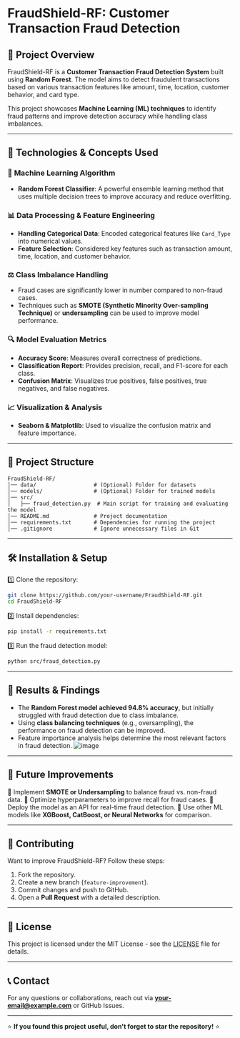 # FraudShield-RF: Customer Transaction Fraud Detection

## 📌 Project Overview
FraudShield-RF is a **Customer Transaction Fraud Detection System** built using **Random Forest**. The model aims to detect fraudulent transactions based on various transaction features like amount, time, location, customer behavior, and card type.

This project showcases **Machine Learning (ML) techniques** to identify fraud patterns and improve detection accuracy while handling class imbalances.

---

## 🚀 Technologies & Concepts Used

### 🧠 **Machine Learning Algorithm**
- **Random Forest Classifier**: A powerful ensemble learning method that uses multiple decision trees to improve accuracy and reduce overfitting.

### 📊 **Data Processing & Feature Engineering**
- **Handling Categorical Data**: Encoded categorical features like `Card_Type` into numerical values.
- **Feature Selection**: Considered key features such as transaction amount, time, location, and customer behavior.

### ⚖️ **Class Imbalance Handling**
- Fraud cases are significantly lower in number compared to non-fraud cases.
- Techniques such as **SMOTE (Synthetic Minority Over-sampling Technique)** or **undersampling** can be used to improve model performance.

### 🔍 **Model Evaluation Metrics**
- **Accuracy Score**: Measures overall correctness of predictions.
- **Classification Report**: Provides precision, recall, and F1-score for each class.
- **Confusion Matrix**: Visualizes true positives, false positives, true negatives, and false negatives.

### 📈 **Visualization & Analysis**
- **Seaborn & Matplotlib**: Used to visualize the confusion matrix and feature importance.

---

## 📂 Project Structure
```
FraudShield-RF/
│── data/                  # (Optional) Folder for datasets
│── models/                # (Optional) Folder for trained models
│── src/
│   ├── fraud_detection.py  # Main script for training and evaluating the model
│── README.md              # Project documentation
│── requirements.txt       # Dependencies for running the project
│── .gitignore             # Ignore unnecessary files in Git
```

---

## 🛠️ Installation & Setup

1️⃣ Clone the repository:
```bash
git clone https://github.com/your-username/FraudShield-RF.git
cd FraudShield-RF
```

2️⃣ Install dependencies:
```bash
pip install -r requirements.txt
```

3️⃣ Run the fraud detection model:
```bash
python src/fraud_detection.py
```

---

## 🎯 Results & Findings
- The **Random Forest model achieved 94.8% accuracy**, but initially struggled with fraud detection due to class imbalance.
- Using **class balancing techniques** (e.g., oversampling), the performance on fraud detection can be improved.
- Feature importance analysis helps determine the most relevant factors in fraud detection.
![image](https://github.com/user-attachments/assets/21dd2dc0-4217-4cee-b93d-2cc1c4cce0cf)

---

## 🔮 Future Improvements
🔹 Implement **SMOTE or Undersampling** to balance fraud vs. non-fraud data.
🔹 Optimize hyperparameters to improve recall for fraud cases.
🔹 Deploy the model as an API for real-time fraud detection.
🔹 Use other ML models like **XGBoost, CatBoost, or Neural Networks** for comparison.

---

## 🤝 Contributing
Want to improve FraudShield-RF? Follow these steps:
1. Fork the repository.
2. Create a new branch (`feature-improvement`).
3. Commit changes and push to GitHub.
4. Open a **Pull Request** with a detailed description.

---

## 📜 License
This project is licensed under the MIT License - see the [LICENSE](LICENSE) file for details.

---

## 📞 Contact
For any questions or collaborations, reach out via **your-email@example.com** or GitHub Issues.

---

⭐ **If you found this project useful, don't forget to star the repository!** ⭐

